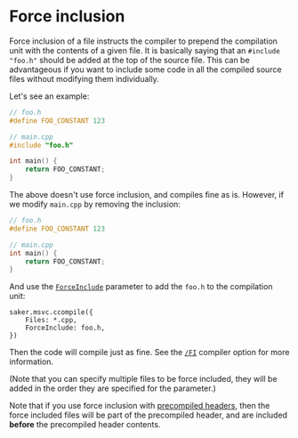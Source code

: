 # Force inclusion

Force inclusion of a file instructs the compiler to prepend the compilation unit with the contents of a given file. It is basically saying that an `#include "foo.h"` should be added at the top of the source file. This can be advantageous if you want to include some code in all the compiled source files without modifying them individually.

Let's see an example:

```cpp
// foo.h
#define FOO_CONSTANT 123

// main.cpp
#include "foo.h"

int main() {
	return FOO_CONSTANT;
}
```

The above doesn't use force inclusion, and compiles fine as is. However, if we modify `main.cpp` by removing the inclusion:

```cpp
// foo.h
#define FOO_CONSTANT 123

// main.cpp
int main() {
	return FOO_CONSTANT;
}
```

And use the [`ForceInclude`](/taskdoc/types/CompilationInputPassTaskOption.html#f-ForceInclude) parameter to add the `foo.h` to the compilation unit:

```sakerscript
saker.msvc.ccompile({
	Files: *.cpp,
	ForceInclude: foo.h,
})
```

Then the code will compile just as fine. See the [`/FI`](https://docs.microsoft.com/en-us/cpp/build/reference/fi-name-forced-include-file?view=vs-2019) compiler option for more information.

(Note that you can specify multiple files to be force included, they will be added in the order they are specified for the parameter.)

Note that if you use force inclusion with [precompiled headers](precompiledheaders.md), then the force included files will be part of the precompiled header, and are included **before** the precompiled header contents.
